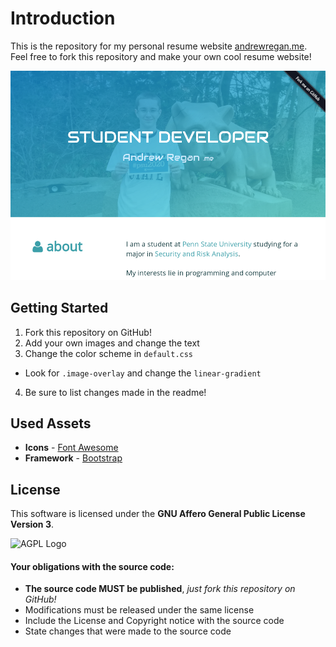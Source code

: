 # Introduction
This is the repository for my personal resume website [andrewregan.me](https://andrewregan.me).  Feel free to fork this repository and make your own cool resume website!

![Tablet Screenshot](extra/screenshot-tablet.png)

## Getting Started

1. Fork this repository on GitHub!
2. Add your own images and change the text
3. Change the color scheme in `default.css`
  - Look for `.image-overlay` and change the `linear-gradient`
4. Be sure to list changes made in the readme!

## Used Assets

- **Icons** - [Font Awesome](http://fontawesome.io/)
- **Framework** - [Bootstrap](https://getbootstrap.com/)

## License
This software is licensed under the **GNU Affero General Public License Version 3**.

![AGPL Logo](https://upload.wikimedia.org/wikipedia/commons/thumb/0/06/AGPLv3_Logo.svg/128px-AGPLv3_Logo.svg.png)

#### Your obligations with the source code:
- **The source code MUST be published**, *just fork this repository on GitHub!*
- Modifications must be released under the same license
- Include the License and Copyright notice with the source code
- State changes that were made to the source code
